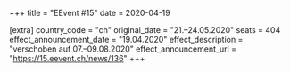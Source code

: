 +++
title = "EEvent #15"
date = 2020-04-19

[extra]
country_code = "ch"
original_date = "21.–24.05.2020"
seats = 404
effect_announcement_date = "19.04.2020"
effect_description = "verschoben auf 07.–09.08.2020"
effect_announcement_url = "https://15.eevent.ch/news/136"
+++
